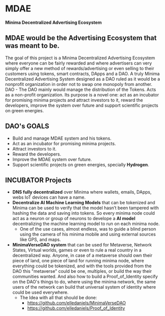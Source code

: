 # MDAE
**Minima Decentralized Advertising Ecosystem**

## MDAE would be the Advertising Ecosystem that was meant to be.

The goal of this project is a Minima Decentralized Advertising Ecosystem where
everyone can be fairly rewarded and where advertisers can very simply offer a new method
of rewards/advertising or even selling to their customers using tokens, smart contracts,
DApps and a DAO. A truly Minima Decentralized Advertising System designed as a DAO ruled
as it would be a nonprofit organization in order not to swap one monopoly from another.
DAO - The DAO mainly would manage the distribution of the Tokens.
Acts as a non-profit organization.
Its purpose is a novel one: act as an incubator for promising minima projects
and attract investors to it, reward the developers, improve the system over
future and support scientific projects on green energies.

## DAO's GOALS

- Build and manage MDAE system and his tokens.
- Act as an incubator for promising minima projects.
- Attract investors to it.
- Reward the developers.
- Improve the MDAE system over future.
- Support scientific projects on green energies, specially **Hydrogen**.

## INCUBATOR Projects

- **DNS fully decentralized** over Minima where wallets, emails, DApps, webs IoT devices
can have a name.
- **Decentralize AI Machine Learning Models** that can be tokenized and Minima can be
used to verify that the model hasn’t been tampered with hashing the data and saving
into tokens. 
So every minima node could act as a neuron or group of neurons to develope a
**AI model** decentralizing the machine learning model to run on each minima node.
  - One of the use cases, almost endless, was to guide a blind person using 
  the camera of his minima mobile and using external sources like GPS, and maps.
- **MinimaVerseDAO system** that can be used for Metaverse, Network States, Virtual 
worlds, games or even to rule a real country in a decentralized way.
Anyone, in case of a metaverse should own their piece of land, one piece of land for running minima node, where everything could be tokenized,
and with the tools provided from the DAO this "metaverse" could be one, multiples, or build the way their communities wanted.
And also how to build a Proof_of_Identity specify on the DAO's things to do, where using the minima network, the same users of the network can build that universal system of identity where could be used everywhere.
  - The Idea with all that should be done:
    - https://github.com/elledaniels/MinimaVerseDAO
    - https://github.com/elledaniels/Proof_of_Identity
